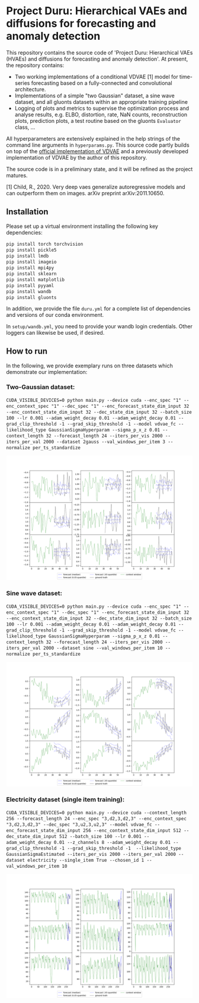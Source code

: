 # Project Duru: Hierarchical VAEs and diffusions for forecasting and anomaly detection

This repository contains the source code of 'Project Duru: Hierarchical VAEs (HVAEs) and diffusions for forecasting and anomaly detection'.
At present, the repository contains:

* Two working implementations of a conditional VDVAE [1] model for time-series forecasting based on a fully-connected and convolutional architecture.
* Implementations of a simple "two Gaussian" dataset, a sine wave dataset, and all gluonts datasets within an appropriate training pipeline
* Logging of plots and metrics to supervise the optimization process and analyse results, e.g. ELBO, distortion, rate, NaN counts, reconstruction plots, prediction plots, a test routine based on the gluonts `Evaluator` class, ...

All hyperparameters are extensively explained in the help strings of the command line arguments in `hyperparams.py`.
This source code partly builds on top of the [official implementation of VDVAE](https://github.com/openai/vdvae) and a previously developed implementation of VDVAE by the author of this repository.

The source code is in a preliminary state, and it will be refined as the project matures.

[1] Child, R., 2020. Very deep vaes generalize autoregressive models and can outperform them on images. arXiv preprint arXiv:2011.10650.

## Installation

Please set up a virtual environment installing the following key dependencies: 

```shell
pip install torch torchvision
pip install pickle5
pip install lmdb
pip install imageio
pip install mpi4py
pip install sklearn
pip install matplotlib
pip install pyyaml
pip install wandb
pip install gluonts
```

In addition, we provide the file `duru.yml` for a complete list of dependencies and versions of our conda environment.

In `setup/wandb.yml`, you need to provide your wandb login credentials. 
Other loggers can likewise be used, if desired.

## How to run

In the following, we provide exemplary runs on three datasets which demonstrate our implementation: 

### Two-Gaussian dataset: 

```shell
CUDA_VISIBLE_DEVICES=0 python main.py --device cuda --enc_spec "1" --enc_context_spec "1" --dec_spec "1" --enc_forecast_state_dim_input 32 --enc_context_state_dim_input 32 --dec_state_dim_input 32 --batch_size 100 --lr 0.001 --adam_weight_decay 0.01 --adam_weight_decay 0.01 --grad_clip_threshold -1 --grad_skip_threshold -1 --model vdvae_fc --likelihood_type GaussianSigmaHyperparam --sigma_p_x_z 0.01 --context_length 32 --forecast_length 24 --iters_per_vis 2000 --iters_per_val 2000 --dataset 2gauss --val_windows_per_item 3 --normalize per_ts_standardize
```

![two-gauss-predictions](graphics/two-gauss.png)

### Sine wave dataset: 

```shell
CUDA_VISIBLE_DEVICES=0 python main.py --device cuda --enc_spec "1" --enc_context_spec "1" --dec_spec "1" --enc_forecast_state_dim_input 32 --enc_context_state_dim_input 32 --dec_state_dim_input 32 --batch_size 100 --lr 0.001 --adam_weight_decay 0.01 --adam_weight_decay 0.01 --grad_clip_threshold -1 --grad_skip_threshold -1 --model vdvae_fc --likelihood_type GaussianSigmaHyperparam --sigma_p_x_z 0.01 --context_length 32 --forecast_length 24 --iters_per_vis 2000 --iters_per_val 2000 --dataset sine --val_windows_per_item 10 --normalize per_ts_standardize
```

![sine-wave-predictions](graphics/sine-wave.png)

### Electricity dataset (single item training): 

```shell
CUDA_VISIBLE_DEVICES=0 python main.py --device cuda --context_length 256 --forecast_length 24 --enc_spec "3,d2,3,d2,3" --enc_context_spec "3,d2,3,d2,3" --dec_spec "3,u2,3,u2,3" --model vdvae_fc --enc_forecast_state_dim_input 256 --enc_context_state_dim_input 512 --dec_state_dim_input 512 --batch_size 100 --lr 0.001 --adam_weight_decay 0.01 --z_channels 8 --adam_weight_decay 0.01 --grad_clip_threshold -1 --grad_skip_threshold -1  --likelihood_type GaussianSigmaEstimated --iters_per_vis 2000 --iters_per_val 2000 --dataset electricity --single_item True --chosen_id 1 --val_windows_per_item 10
```

![electricity-predictions](graphics/electricity.png)

